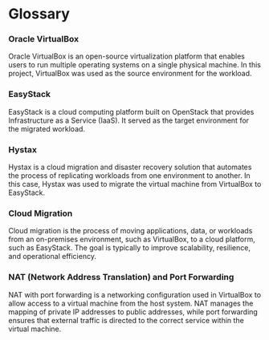 # Glossary

### Oracle VirtualBox

Oracle VirtualBox is an open-source virtualization platform that enables users to run multiple operating systems on a single physical machine. In this project, VirtualBox was used as the source environment for the workload.

### EasyStack

EasyStack is a cloud computing platform built on OpenStack that provides Infrastructure as a Service (IaaS). It served as the target environment for the migrated workload.

### Hystax

Hystax is a cloud migration and disaster recovery solution that automates the process of replicating workloads from one environment to another. In this case, Hystax was used to migrate the virtual machine from VirtualBox to EasyStack.

### Cloud Migration

Cloud migration is the process of moving applications, data, or workloads from an on-premises environment, such as VirtualBox, to a cloud platform, such as EasyStack. The goal is typically to improve scalability, resilience, and operational efficiency.

### NAT (Network Address Translation) and Port Forwarding

NAT with port forwarding is a networking configuration used in VirtualBox to allow access to a virtual machine from the host system. NAT manages the mapping of private IP addresses to public addresses, while port forwarding ensures that external traffic is directed to the correct service within the virtual machine.
